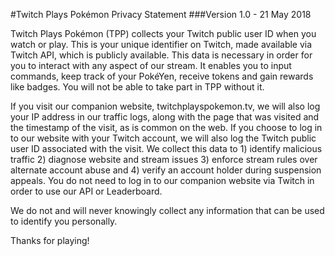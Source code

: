 #Twitch Plays Pokémon Privacy Statement
###Version 1.0 - 21 May 2018

Twitch Plays Pokémon (TPP) collects your Twitch public user ID when you watch or play.  This is your unique identifier on Twitch, made available via Twitch API, which is publicly available.  This data is necessary in order for you to interact with any aspect of our stream.  It enables you to input commands, keep track of your PokéYen, receive tokens and gain rewards like badges.  You will not be able to take part in TPP without it.

If you visit our companion website, twitchplayspokemon.tv, we will also log your IP address in our traffic logs, along with the page that was visited and the timestamp of the visit, as is common on the web.  If you choose to log in to our website with your Twitch account, we will also log the Twitch public user ID associated with the visit.  We collect this data to 1) identify malicious traffic 2) diagnose website and stream issues 3) enforce stream rules over alternate account abuse and 4) verify an account holder during suspension appeals. You do not need to log in to our companion website via Twitch in order to use our API or Leaderboard.

We do not and will never knowingly collect any information that can be used to identify you personally.

Thanks for playing!